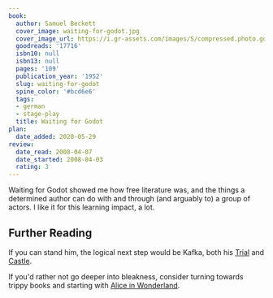 ```yaml
---
book:
  author: Samuel Beckett
  cover_image: waiting-for-godot.jpg
  cover_image_url: https://i.gr-assets.com/images/S/compressed.photo.goodreads.com/books/1327910301l/17716._SX98_.jpg
  goodreads: '17716'
  isbn10: null
  isbn13: null
  pages: '109'
  publication_year: '1952'
  slug: waiting-for-godot
  spine_color: '#bcd6e6'
  tags:
  - german
  - stage-play
  title: Waiting for Godot
plan:
  date_added: 2020-05-29
review:
  date_read: 2008-04-07
  date_started: 2008-04-03
  rating: 3
---
```


Waiting for Godot showed me how free literature was, and the things a determined author can do with and through (and
arguably to) a group of actors. I like it for this learning impact, a lot.

## Further Reading

If you can stand him, the logical next step would be Kafka, both his
[Trial](https://books.rixx.de/reviews/2008/the-trial) and [Castle](https://books.de/reviews/2009/the-castle).

If you'd rather not go deeper into bleakness, consider turning towards trippy books and starting with [Alice in
Wonderland](https://books.rixx.de/reviews/2004/alice-in-wonderland).
